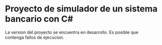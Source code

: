 # Proyecto de simulador de un sistema bancario con C#

La version del proyecto se encuentra en desarrollo. Es posible que contenga fallos de ejecucion.
